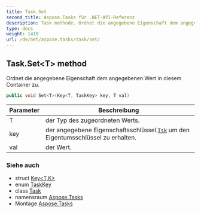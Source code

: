 ```yaml
---
title: Task.Set
second_title: Aspose.Tasks für .NET-API-Referenz
description: Task methode. Ordnet die angegebene Eigenschaft dem angegebenen Wert in diesem Container zu.
type: docs
weight: 1410
url: /de/net/aspose.tasks/task/set/
---
```

## Task.Set&lt;T&gt; method

Ordnet die angegebene Eigenschaft dem angegebenen Wert in diesem Container zu.

```csharp
public void Set<T>(Key<T, TaskKey> key, T val)
```

| Parameter | Beschreibung |
| --- | --- |
| T | der Typ des zugeordneten Werts. |
| key | der angegebene Eigenschaftsschlüssel.[`Tsk`](../../tsk/) um den Eigentumsschlüssel zu erhalten. |
| val | der Wert. |

### Siehe auch

* struct [Key&lt;T,K&gt;](../../key-2/)
* enum [TaskKey](../../taskkey/)
* class [Task](../)
* namensraum [Aspose.Tasks](../../task/)
* Montage [Aspose.Tasks](../../../)


